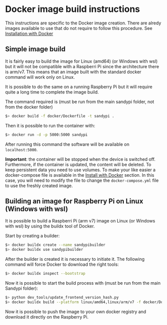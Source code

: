# Docker image build instructions

This instructions are specific to the Docker image creation. There are alredy images available to use that do not require to follow this procedure. See [Installation with Docker](readme.md)

## Simple image build

It is fairly easy to build the image for Linux (amd64) (or Windows with wsl) but it will not be compatible with a Raspberri Pi since the architecture there is arm/v7. This means that an image built with the standard docker command will work only on Linux.

It is possible to do the same on a running Raspberry Pi but it will require quite a long time to complete the image build.

The command required is (must be run from the main sandypi folder, not from the docker folder)

```bash
$> docker build -f docker/Dockerfile -t sandypi .
```

Then it is possible to run the container with:

```bash
$> docker run -d -p 5000:5000 sandypi
```

After running this command the software will be available on `localhost:5000`.

**Important**: the container will be stopped when the device is switched off. Furthermore, if the container is updated, the content will be deleted. To keep persistent data you need to use volumes. To make your like easier a docker-compose file is available in the [Install with Docker](readme.md) section. In this case, you will need to modify the file to change the `docker-compose.yml` file to use the freshly created image.

## Building an image for Raspberry Pi on Linux (Windows with wsl)

It is possible to build a Raspberri Pi (arm v7) image on Linux (or Windows with wsl) by using the buildx tool of Docker.

Start by creating a builder:

```bash
$> docker buildx create --name sandypibuilder
$> docker buildx use sandypibuilder
```

After the builder is created it is necessary to initiate it. The following command will force Docker to download the right tools:

```bash
$> docker buildx inspect --bootstrap
```

Now it is possible to start the build process with (must be run from the main Sandypi folder):

```bash
$> python dev_tools/update_frontend_version_hash.py
$> docker buildx build --platform linux/amd64,linux/arm/v7 -f docker/Dockerfile -t remote_repo_user/sandypi --push .
```

Now it is possible to push the image to your own docker registry and download it directly on the Raspberry Pi.

